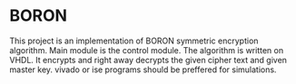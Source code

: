 # BORON
This project is an implementation of BORON symmetric encryption algorithm. 
Main module is the control module. 
The algorithm is written on VHDL. It encrypts and right away decrypts the given cipher text and given master key.
vivado or ise programs should be preffered for simulations.
